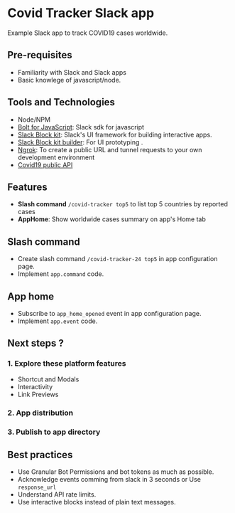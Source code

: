 # Covid Tracker Slack app

Example Slack app to track COVID19 cases worldwide.

## Pre-requisites

- Familiarity with Slack and Slack apps
- Basic knowlege of javascript/node.

## Tools and Technologies

- Node/NPM
- [Bolt for JavaScript](https://slack.dev/bolt-js/concepts): Slack sdk for javascript
- [Slack Block kit](https://api.slack.com/block-kit): Slack's UI framework for building interactive apps.
- [Slack Block kit builder](https://app.slack.com/block-kit-builder): For UI prototyping .
- [Ngrok](https://ngrok.com/): To create a public URL and tunnel requests to your own development environment
- [Covid19 public API](https://api.covid19api.com/summary)

## Features

- **Slash command** `/covid-tracker top5` to list top 5 countries by reported cases
- **AppHome**: Show worldwide cases summary on app's Home tab

## Slash command

- Create slash command `/covid-tracker-24 top5` in app configuration page.
- Implement `app.command` code.

## App home

- Subscribe to `app_home_opened` event in app configuration page.
- Implement `app.event` code.

## Next steps ?

### 1. Explore these platform features

- Shortcut and Modals
- Interactivity
- Link Previews

### 2. App distribution

### 3. Publish to app directory

## Best practices

- Use Granular Bot Permissions and bot tokens as much as possible.
- Acknowledge events comming from slack in 3 seconds or Use `response_url`
- Understand API rate limits.
- Use interactive blocks instead of plain text messages.
